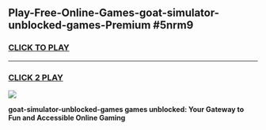 
## Play-Free-Online-Games-goat-simulator-unblocked-games-Premium #5nrm9
<h3>
<a href="https://premium.freeplayer.one?title=goat-simulator-unblocked-games&ref=8M">CLICK TO PLAY</a></h3>
<hr>

<h3>
<a href="https://premium.freeplayer.one?title=goat-simulator-unblocked-games&ref=8M">CLICK 2 PLAY</a>
  
</h3>

<a href="https://premium.freeplayer.one?title=goat-simulator-unblocked-games&ref=8M"><img src="https://clearcache.store/games.png"></a>


**goat-simulator-unblocked-games games unblocked: Your Gateway to Fun and Accessible Online Gaming**
